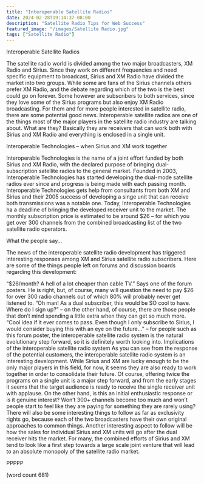 ```yaml
---
title: "Interoperable Satellite Radios"
date: 2024-02-28T19:14:37-08:00
description: "Satellite Radio Tips for Web Success"
featured_image: "/images/Satellite Radio.jpg"
tags: ["Satellite Radio"]
---
```


Interoperable Satellite Radios 

The satellite radio world is divided among the two major broadcasters, XM Radio and Sirius. Since they work on different frequencies and need specific equipment to broadcast, Sirius and XM Radio have divided the market into two groups. While some are fans of the Sirius channels others prefer XM Radio, and the debate regarding which of the two is the best could go on forever. Some however are subscribers to both services, since they love some of the Sirius programs but also enjoy XM Radio broadcasting. For them and for more people interested in satellite radio, there are some potential good news. Interoperable satellite radios are one of the things most of the major players in the satellite radio industry are talking about. What are they? Basically they are receivers that can work both with Sirius and XM Radio and everything is enclosed in a single unit. 

Interoperable Technologies – when Sirius and XM work together

Interoperable Technologies is the name of a joint effort funded by both Sirius and XM Radio, with the declared purpose of bringing dual-subscription satellite radios to the general market. Founded in 2003, Interoperable Technologies has started developing the  dual-mode satellite radios ever since and progress is being made with each passing month. Interoperable Technologies gets help from consultants from both XM and Sirius and their 2005 success of developing a singe unit that can receive both transmissions was a notable one. Today, Interoperable Technologies ha a deadline of bringing the developed receiver unit to the market. The monthly subscription price is estimated to be around $26 – for which you get over 300 channels from the combined broadcasting list of the two satellite radio operators. 

What the people say…

The news of the interoperable satellite radio development has triggered interesting responses among XM and Sirius satellite radio subscribers. Here are some of the things people left on forums and discussion boards regarding this development: 

“$26/month? A hell of a lot cheaper than cable TV.” Says one of the forum posters. He is right, but, of course, many will question the need to pay $26 for over 300 radio channels out of which 80% will probably never get listened to. 
“Oh man! As a dual subscriber, this would be SO cool to have. Where do I sign up?” – on the other hand, of course, there are those people that don’t mind spending a little extra when they can get so much more. 
“Cool idea if it ever comes to pass. Even though I only subscribe to Sirius, I would consider buying this with an eye on the future...” – for people such as this forum poster, the interoperable satellite radio system is the natural evolutionary step forward, so it is definitely worth looking into. 
Implications of the interoperable satellite radio system
As you can see from the response of the potential customers, the interoperable satellite radio system is an interesting development. While Sirius and XM are lucky enough to be the only major players in this field, for now, it seems they are also ready to work together in order to consolidate their future. Of course, offering twice the programs on a single unit is a major step forward, and from the early stages it seems that the target audience is ready to receive the single receiver unit with applause. On the other hand, is this an initial enthusiastic response or is it genuine interest? Won’t 300+ channels become too much and won’t people start to feel like they are paying for something they are rarely using? There will also be some interesting things to follow as far as exclusivity rights go, because each of the two broadcasters have their own original approaches to common things. Another interesting aspect to follow will be how the sales for individual Sirius and XM units will go after the dual receiver hits the market. For many, the combined efforts of Sirius and XM tend to look like a first step towards a large scale joint venture that will lead to an absolute monopoly of the satellite radio market.  

PPPPP

(word count 681)

